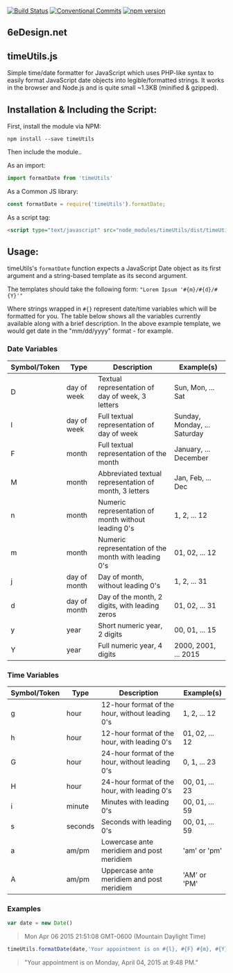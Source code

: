 [![Build Status](https://travis-ci.com/6eDesign/timeUtils.svg?branch=master)](https://travis-ci.com/6eDesign/timeUtils)
[![Conventional Commits](https://img.shields.io/badge/Conventional%20Commits-1.0.0-yellow.svg)](https://conventionalcommits.org)
[![npm version](https://badge.fury.io/js/timeUtils.svg)](https://badge.fury.io/js/timeUtils)

## 6eDesign.net

## timeUtils.js
Simple time/date formatter for JavaScript which uses PHP-like syntax to easily format JavaScript date objects into legible/formatted strings.  It works in the browser and Node.js and is quite small ~1.3KB (minified & gzipped). 

## Installation & Including the Script:

First, install the module via NPM: 

```npm install --save timeUtils```

Then include the module..

As an import: 

```javascript
import formatDate from 'timeUtils'
```

As a Common JS library: 
```javascript
const formatDate = require('timeUtils').formatDate; 
```

As a script tag: 
```html
<script type="text/javascript" src="node_modules/timeUtils/dist/timeUtils.umd.js" />
```

## Usage:

timeUtils's `formatDate` function expects a JavaScript Date object as its first argument and a string-based template as its second argument.  

The templates should take the following form: 
`"Lorem Ipsum '#{m}/#{d}/#{Y}'"`

Where strings wrapped in `#{}` represent date/time variables which  will be formatted for you.  The  table below shows all the variables currently available along with a brief description.  In the above example template, we would get date in the "mm/dd/yyyy" format - for example.

### Date Variables
| Symbol/Token  | Type | Description | Example(s) |
| ------------- | ------------- | ------------- | ------------- |
| D | day of week | Textual representation of day of week, 3 letters | Sun, Mon, ... Sat |
| l | day of week | Full textual representation of day of week | Sunday, Monday, ... Saturday |
| F | month | Full textual representation of the month | January, ... December |
| M | month | Abbreviated textual representation of month, 3 letters | Jan, Feb, ... Dec |
| n | month | Numeric representation of month without leading 0's | 1, 2, ... 12 |
| m | month | Numeric representation of the month with leading 0's | 01, 02, ... 12 |
| j | day of month | Day of month, without leading 0's | 1, 2, ... 31 |
| d | day of month | Day of the month, 2 digits, with leading zeros | 01, 02, ... 31 |
| y | year | Short numeric year, 2 digits | 00, 01, ... 15 |
| Y | year | Full numeric year, 4 digits | 2000, 2001, ... 2015 |

### Time Variables
Symbol/Token  | Type | Description | Example(s)
------------- | ------------- | ------------- | -------------
| g | hour | 12-hour format of the hour, without leading 0's | 1, 2, ... 12 |
| h | hour | 12-hour format of the hour, with leading 0's | 01, 02, ... 12 |
| G | hour | 24-hour format of the hour, without leading 0's | 0, 1, ... 23 |
| H | hour | 24-hour format of the hour, with leading 0's | 00, 01, ... 23 |
| i | minute | Minutes with leading 0's | 00, 01, ... 59 |
| s | seconds | Seconds with leading 0's | 00, 01, ... 59 |
| a | am/pm | Lowercase ante meridiem and post meridiem | 'am' or 'pm' |
| A | am/pm | Uppercase ante meridiem and post meridiem | 'AM' or 'PM' |

### Examples
```javascript 
var date = new Date()
```

> Mon Apr 06 2015 21:51:08 GMT-0600 (Mountain Daylight Time)

```javascript
timeUtils.formatDate(date,'Your appointment is on #{l}, #{F} #{m}, #{Y} at #{g}:#{i} #{A}.')
```

> "Your appointment is on Monday, April 04, 2015 at 9:48 PM."
